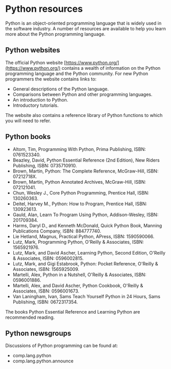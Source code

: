 # Python resources

Python is an object-oriented programming language that is widely used in the software industry. A number of resources are available to help you learn more about the Python programming language.

## Python websites

The official Python website [https://www.python.org/](https://www.python.org/) contains a wealth of information on the Python programming language and the Python community. For new Python programmers the website contains links to:

- General descriptions of the Python language.
- Comparisons between Python and other programming languages.
- An introduction to Python.
- Introductory tutorials.

The website also contains a reference library of Python functions to which you will need to refer.

## Python books

- Altom, Tim, Programming With Python, Prima Publishing, ISBN: 0761523340.
- Beazley, David, Python Essential Reference (2nd Edition), New Riders Publishing, ISBN: 0735710910.
- Brown, Martin, Python: The Complete Reference, McGraw-Hill, ISBN: 07212718X.
- Brown, Martin, Python Annotated Archives, McGraw-Hill, ISBN: 072121041.
- Chun, Wesley J., Core Python Programming, Prentice Hall, ISBN: 130260363.
- Deitel, Harvey M., Python: How to Program, Prentice Hall, ISBN: 130923613.
- Gauld, Alan, Learn To Program Using Python, Addison-Wesley, ISBN: 201709384.
- Harms, Daryl D., and Kenneth McDonald, Quick Python Book, Manning Publications Company, ISBN: 884777740.
- Lie Hetland, Magnus, Practical Python, APress, ISBN: 1590590066.
- Lutz, Mark, Programming Python, O'Reilly & Associates, ISBN: 1565921976.
- Lutz, Mark, and David Ascher, Learning Python, Second Edition, O'Reilly & Associates, ISBN: 0596002815.
- Lutz, Mark, and Gigi Estabrook, Python: Pocket Reference, O'Reilly & Associates, ISBN: 1565925009.
- Martelli, Alex, Python in a Nutshell, O'Reilly & Associates, ISBN: 0596001886.
- Martelli, Alex, and David Ascher, Python Cookbook, O'Reilly & Associates, ISBN: 0596001673.
- Van Laningham, Ivan, Sams Teach Yourself Python in 24 Hours, Sams Publishing, ISBN: 0672317354.

The books Python Essential Reference and Learning Python are recommended reading.

## Python newsgroups

Discussions of Python programming can be found at:

- comp.lang.python
- comp.lang.python.announce
